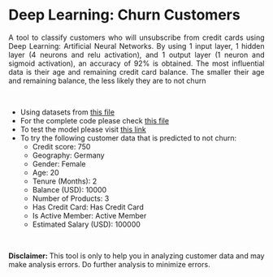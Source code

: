 # Deep Learning: Churn Customers

<p style='text-align: justify;'> A tool to classify customers who will unsubscribe from credit cards using Deep Learning: Artificial Neural Networks. By using 1 input layer, 1 hidden layer (4 neurons and relu activation), and 1 output layer (1 neuron and sigmoid activation), an accuracy of 92% is obtained. The most influential data is their age and remaining credit card balance. The smaller their age and remaining balance, the less likely they are to not churn </p>

<br>

- Using datasets from [this file](https://github.com/MaruliHTGL/Deep-Learning-Churn-Customers/blob/95dfaf8f40149846589fcc58bf6413f438a55d3c/Churn_Modelling.csv)
- For the complete code please check [this file](https://github.com/MaruliHTGL/Deep-Learning-Churn-Customers/blob/9e6e6498b0105c64f03b674175d4eee6f1a601db/Churn%20Customers%20Using%20ANN.ipynb)
- To test the model please visit [this link](https://churnchecker.streamlit.app/)
- To try the following customer data that is predicted to not churn:
    - Credit score: 750
    - Geography: Germany
    - Gender: Female
    - Age: 20
    - Tenure (Months): 2
    - Balance (USD): 10000
    - Number of Products: 3
    - Has Credit Card: Has Credit Card
    - Is Active Member: Active Member
    - Estimated Salary (USD): 100000

<br>

<p style='text-align: justify;'>
<strong> Disclaimer: </strong> This tool is only to help you in analyzing customer data and may make analysis errors. Do further analysis to minimize errors.
</p>
